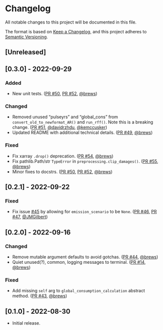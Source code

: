 # Changelog
All notable changes to this project will be documented in this file.

The format is based on [Keep a Changelog](https://keepachangelog.com/en/1.0.0/),
and this project adheres to [Semantic Versioning](https://semver.org/spec/v2.0.0.html).

## [Unreleased]


## [0.3.0] - 2022-09-29
### Added
- New unit tests. ([PR #50](https://github.com/ClimateImpactLab/dscim/pull/50), [PR #52](https://github.com/ClimateImpactLab/dscim/pull/52), [@brews](https://github.com/brews))
### Changed
- Removed unused “pulseyrs” and “global_cons” from `convert_old_to_newformat_AR()` and `run_rff()`. Note this is a breaking change. ([PR #51](https://github.com/ClimateImpactLab/dscim/pull/51), [@davidrzhdu](https://github.com/davidrzhdu), [@kemccusker](https://github.com/kemccusker))
- Updated README with additional technical details. ([PR #49](https://github.com/ClimateImpactLab/dscim/pull/49), [@brews](https://github.com/brews))
### Fixed
- Fix xarray `.drop()` deprecation. ([PR #54](https://github.com/ClimateImpactLab/dscim/pull/54), [@brews](https://github.com/brews))
- Fix pathlib.Path/str `TypeError` in `preprocessing.clip_damages()`. ([PR #55](https://github.com/ClimateImpactLab/dscim/pull/55), [@brews](https://github.com/brews))
- Minor fixes to docstrs. ([PR #50](https://github.com/ClimateImpactLab/dscim/pull/50), [PR #52](https://github.com/ClimateImpactLab/dscim/pull/52), [@brews](https://github.com/brews))


## [0.2.1] - 2022-09-22
### Fixed
- Fix issue [#45](https://github.com/ClimateImpactLab/dscim/issues/45) by allowing for `emission_scenario` to be `None`. ([PR #46](https://github.com/ClimateImpactLab/dscim/pull/46), [PR #47](https://github.com/ClimateImpactLab/dscim/pull/47), [@JMGilbert](https://github.com/JMGilbert))

## [0.2.0] - 2022-09-16
### Changed
- Remove mutable argument defaults to avoid gotchas. ([PR #44](https://github.com/ClimateImpactLab/dscim/pull/44), [@brews](https://github.com/brews))
- Quiet unused(?), common, logging messages to terminal. ([PR #14](https://github.com/ClimateImpactLab/dscim/pull/14), [@brews](https://github.com/brews))
### Fixed
- Add missing `self` arg to `global_consumption_calculation` abstract method. ([PR #43](https://github.com/ClimateImpactLab/dscim/pull/43), [@brews](https://github.com/brews))

## [0.1.0] - 2022-08-30
- Initial release.
